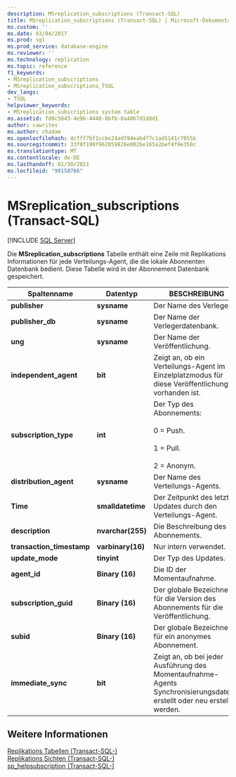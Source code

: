 ```yaml
---
description: MSreplication_subscriptions (Transact-SQL)
title: MSreplication_subscriptions (Transact-SQL) | Microsoft-Dokumentation
ms.custom: ''
ms.date: 03/04/2017
ms.prod: sql
ms.prod_service: database-engine
ms.reviewer: ''
ms.technology: replication
ms.topic: reference
f1_keywords:
- MSreplication_subscriptions
- MSreplication_subscriptions_TSQL
dev_langs:
- TSQL
helpviewer_keywords:
- MSreplication_subscriptions system table
ms.assetid: fd0c5843-4e9b-4448-8bfb-0a4067d1d8d1
author: cawrites
ms.author: chadam
ms.openlocfilehash: 4cfff7bf1ccbe24ad794eab4f7c1ad5141c7055b
ms.sourcegitcommit: 33f0f190f962059826e002be165a2bef4f9e350c
ms.translationtype: MT
ms.contentlocale: de-DE
ms.lasthandoff: 01/30/2021
ms.locfileid: "99158766"
---
```

# <a name="msreplication_subscriptions-transact-sql"></a>MSreplication_subscriptions (Transact-SQL)
[!INCLUDE [SQL Server](../../includes/applies-to-version/sqlserver.md)]

  Die **MSreplication_subscriptions** Tabelle enthält eine Zeile mit Replikations Informationen für jede Verteilungs-Agent, die die lokale Abonnenten Datenbank bedient. Diese Tabelle wird in der Abonnement Datenbank gespeichert.  
  
|Spaltenname|Datentyp|BESCHREIBUNG|  
|-----------------|---------------|-----------------|  
|**publisher**|**sysname**|Der Name des Verlegers.|  
|**publisher_db**|**sysname**|Der Name der Verlegerdatenbank.|  
|**ung**|**sysname**|Der Name der Veröffentlichung.|  
|**independent_agent**|**bit**|Zeigt an, ob ein Verteilungs-Agent im Einzelplatzmodus für diese Veröffentlichung vorhanden ist.|  
|**subscription_type**|**int**|Der Typ des Abonnements:<br /><br /> 0 = Push.<br /><br /> 1 = Pull.<br /><br /> 2 = Anonym.|  
|**distribution_agent**|**sysname**|Der Name des Verteilungs-Agents.|  
|**Time**|**smalldatetime**|Der Zeitpunkt des letzten Updates durch den Verteilungs-Agent.|  
|**description**|**nvarchar(255)**|Die Beschreibung des Abonnements.|  
|**transaction_timestamp**|**varbinary(16)**|Nur intern verwendet.|  
|**update_mode**|**tinyint**|Der Typ des Updates.|  
|**agent_id**|**Binary (16)**|Die ID der Momentaufnahme.|  
|**subscription_guid**|**Binary (16)**|Der globale Bezeichner für die Version des Abonnements für die Veröffentlichung.|  
|**subid**|**Binary (16)**|Der globale Bezeichner für ein anonymes Abonnement.|  
|**immediate_sync**|**bit**|Zeigt an, ob bei jeder Ausführung des Momentaufnahme-Agents Synchronisierungsdateien erstellt oder neu erstellt werden.|  
  
## <a name="see-also"></a>Weitere Informationen  
 [Replikations Tabellen &#40;Transact-SQL-&#41;](../../relational-databases/system-tables/replication-tables-transact-sql.md)   
 [Replikations Sichten &#40;Transact-SQL-&#41;](../../relational-databases/system-views/replication-views-transact-sql.md)   
 [sp_helpsubscription &#40;Transact-SQL-&#41;](../../relational-databases/system-stored-procedures/sp-helpsubscription-transact-sql.md)  
  
  
